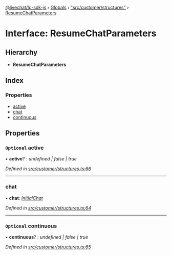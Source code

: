 [@livechat/lc-sdk-js](../README.md) › [Globals](../globals.md) › ["src/customer/structures"](../modules/_src_customer_structures_.md) › [ResumeChatParameters](_src_customer_structures_.resumechatparameters.md)

# Interface: ResumeChatParameters

## Hierarchy

* **ResumeChatParameters**

## Index

### Properties

* [active](_src_customer_structures_.resumechatparameters.md#optional-active)
* [chat](_src_customer_structures_.resumechatparameters.md#chat)
* [continuous](_src_customer_structures_.resumechatparameters.md#optional-continuous)

## Properties

### `Optional` active

• **active**? : *undefined | false | true*

*Defined in [src/customer/structures.ts:66](https://github.com/livechat/lc-sdk-js/blob/3cb601c/src/customer/structures.ts#L66)*

___

###  chat

• **chat**: *[InitialChat](_src_objects_index_.initialchat.md)*

*Defined in [src/customer/structures.ts:64](https://github.com/livechat/lc-sdk-js/blob/3cb601c/src/customer/structures.ts#L64)*

___

### `Optional` continuous

• **continuous**? : *undefined | false | true*

*Defined in [src/customer/structures.ts:65](https://github.com/livechat/lc-sdk-js/blob/3cb601c/src/customer/structures.ts#L65)*
